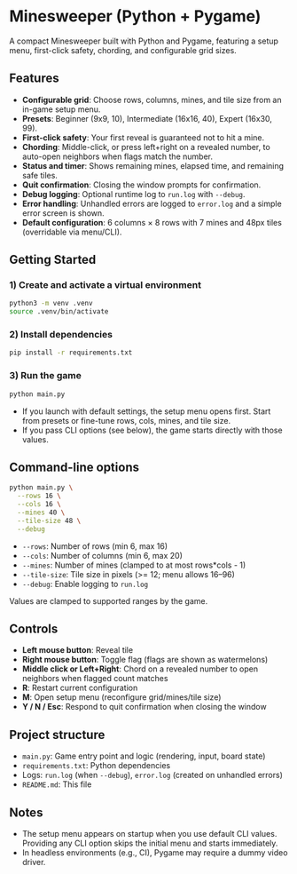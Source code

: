 # Minesweeper (Python + Pygame)

A compact Minesweeper built with Python and Pygame, featuring a setup menu, first-click safety, chording, and configurable grid sizes.

## Features

- **Configurable grid**: Choose rows, columns, mines, and tile size from an in-game setup menu.
- **Presets**: Beginner (9x9, 10), Intermediate (16x16, 40), Expert (16x30, 99).
- **First-click safety**: Your first reveal is guaranteed not to hit a mine.
- **Chording**: Middle-click, or press left+right on a revealed number, to auto-open neighbors when flags match the number.
- **Status and timer**: Shows remaining mines, elapsed time, and remaining safe tiles.
- **Quit confirmation**: Closing the window prompts for confirmation.
- **Debug logging**: Optional runtime log to `run.log` with `--debug`.
- **Error handling**: Unhandled errors are logged to `error.log` and a simple error screen is shown.
- **Default configuration**: 6 columns × 8 rows with 7 mines and 48px tiles (overridable via menu/CLI).

## Getting Started

### 1) Create and activate a virtual environment

```bash
python3 -m venv .venv
source .venv/bin/activate
```

### 2) Install dependencies

```bash
pip install -r requirements.txt
```

### 3) Run the game

```bash
python main.py
```

- If you launch with default settings, the setup menu opens first. Start from presets or fine-tune rows, cols, mines, and tile size.
- If you pass CLI options (see below), the game starts directly with those values.

## Command-line options

```bash
python main.py \
  --rows 16 \
  --cols 16 \
  --mines 40 \
  --tile-size 48 \
  --debug
```

- `--rows`: Number of rows (min 6, max 16)
- `--cols`: Number of columns (min 6, max 20)
- `--mines`: Number of mines (clamped to at most rows*cols - 1)
- `--tile-size`: Tile size in pixels (>= 12; menu allows 16–96)
- `--debug`: Enable logging to `run.log`

Values are clamped to supported ranges by the game.

## Controls

- **Left mouse button**: Reveal tile
- **Right mouse button**: Toggle flag (flags are shown as watermelons)
- **Middle click or Left+Right**: Chord on a revealed number to open neighbors when flagged count matches
- **R**: Restart current configuration
- **M**: Open setup menu (reconfigure grid/mines/tile size)
- **Y / N / Esc**: Respond to quit confirmation when closing the window

## Project structure

- `main.py`: Game entry point and logic (rendering, input, board state)
- `requirements.txt`: Python dependencies
- Logs: `run.log` (when `--debug`), `error.log` (created on unhandled errors)
- `README.md`: This file

## Notes

- The setup menu appears on startup when you use default CLI values. Providing any CLI option skips the initial menu and starts immediately.
- In headless environments (e.g., CI), Pygame may require a dummy video driver.

